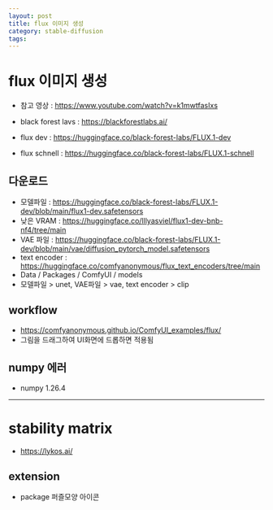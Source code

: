 ```yaml
---
layout: post
title: flux 이미지 생성
category: stable-diffusion
tags: 
---
```


# flux 이미지 생성
* 참고 영상 : <https://www.youtube.com/watch?v=k1mwtfasIxs>

* black forest lavs : <https://blackforestlabs.ai/>
* flux dev : <https://huggingface.co/black-forest-labs/FLUX.1-dev>
* flux schnell : <https://huggingface.co/black-forest-labs/FLUX.1-schnell>

## 다운로드
* 모델파일 : <https://huggingface.co/black-forest-labs/FLUX.1-dev/blob/main/flux1-dev.safetensors>
* 낮은 VRAM : <https://huggingface.co/lllyasviel/flux1-dev-bnb-nf4/tree/main>
* VAE 파일 : <https://huggingface.co/black-forest-labs/FLUX.1-dev/blob/main/vae/diffusion_pytorch_model.safetensors>
* text encoder : <https://huggingface.co/comfyanonymous/flux_text_encoders/tree/main>
* Data / Packages / ComfyUI / models
* 모델파일 > unet, VAE파일 > vae, text encoder > clip

## workflow
* <https://comfyanonymous.github.io/ComfyUI_examples/flux/>
* 그림을 드래그하여 UI화면에 드롭하면 적용됨

## numpy 에러
* numpy 1.26.4

---

# stability matrix
* <https://lykos.ai/>

## extension
* package 퍼즐모양 아이콘